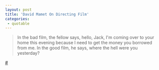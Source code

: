 ```yaml
---
layout: post
title: 'David Mamet On Directing Film'
categories:
 - quotable
---
```


> In the bad film, the fellow says, hello, Jack, I'm coming over to your home this evening because I need to get the money you borrowed from me. In the good film, he says, where the hell were you yesterday?

<a href="http://www.amazon.com/exec/obidos/ASIN/0140127224/peterlindberg-20">#</a>
